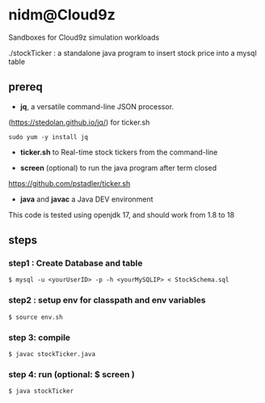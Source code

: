 # nidm@Cloud9z

Sandboxes for Cloud9z simulation workloads

./stockTicker : a standalone java program to insert stock price into a mysql table  

## prereq

* **jq**, a versatile command-line JSON processor.

(https://stedolan.github.io/jq/) for ticker.sh

	sudo yum -y install jq


* **ticker.sh** to Real-time stock tickers from the command-line

* **screen** (optional) to run the java program after term closed

https://github.com/pstadler/ticker.sh

* **java** and **javac** a Java DEV environment

This code is tested using openjdk 17, and should work from 1.8 to 18

## steps

### step1 : Create Database and table 

	$ mysql -u <yourUserID> -p -h <yourMySQLIP> < StockSchema.sql

### step2 : setup env for classpath and env variables

	$ source env.sh 

### step 3: compile

	$ javac stockTicker.java 

### step 4: run   (optional: $ screen )
	
	$ java stockTicker  
